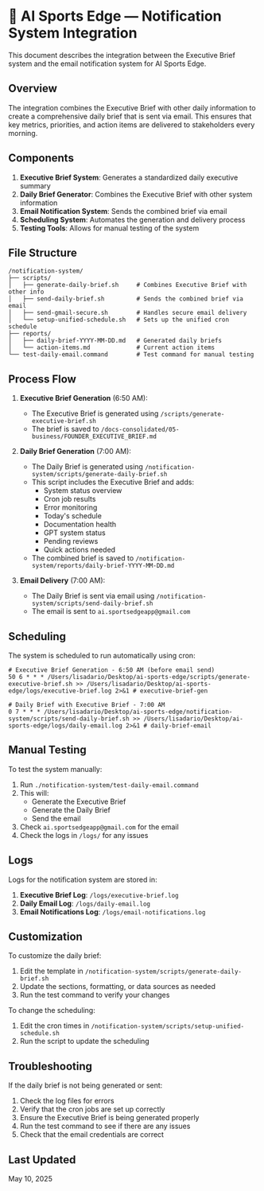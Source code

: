 # 📧 AI Sports Edge — Notification System Integration

This document describes the integration between the Executive Brief system and the email notification system for AI Sports Edge.

## Overview

The integration combines the Executive Brief with other daily information to create a comprehensive daily brief that is sent via email. This ensures that key metrics, priorities, and action items are delivered to stakeholders every morning.

## Components

1. **Executive Brief System**: Generates a standardized daily executive summary
2. **Daily Brief Generator**: Combines the Executive Brief with other system information
3. **Email Notification System**: Sends the combined brief via email
4. **Scheduling System**: Automates the generation and delivery process
5. **Testing Tools**: Allows for manual testing of the system

## File Structure

```
/notification-system/
├── scripts/
│   ├── generate-daily-brief.sh     # Combines Executive Brief with other info
│   ├── send-daily-brief.sh         # Sends the combined brief via email
│   ├── send-gmail-secure.sh        # Handles secure email delivery
│   └── setup-unified-schedule.sh   # Sets up the unified cron schedule
├── reports/
│   ├── daily-brief-YYYY-MM-DD.md   # Generated daily briefs
│   └── action-items.md             # Current action items
└── test-daily-email.command        # Test command for manual testing
```

## Process Flow

1. **Executive Brief Generation** (6:50 AM):
   - The Executive Brief is generated using `/scripts/generate-executive-brief.sh`
   - The brief is saved to `/docs-consolidated/05-business/FOUNDER_EXECUTIVE_BRIEF.md`

2. **Daily Brief Generation** (7:00 AM):
   - The Daily Brief is generated using `/notification-system/scripts/generate-daily-brief.sh`
   - This script includes the Executive Brief and adds:
     - System status overview
     - Cron job results
     - Error monitoring
     - Today's schedule
     - Documentation health
     - GPT system status
     - Pending reviews
     - Quick actions needed
   - The combined brief is saved to `/notification-system/reports/daily-brief-YYYY-MM-DD.md`

3. **Email Delivery** (7:00 AM):
   - The Daily Brief is sent via email using `/notification-system/scripts/send-daily-brief.sh`
   - The email is sent to `ai.sportsedgeapp@gmail.com`

## Scheduling

The system is scheduled to run automatically using cron:

```
# Executive Brief Generation - 6:50 AM (before email send)
50 6 * * * /Users/lisadario/Desktop/ai-sports-edge/scripts/generate-executive-brief.sh >> /Users/lisadario/Desktop/ai-sports-edge/logs/executive-brief.log 2>&1 # executive-brief-gen

# Daily Brief with Executive Brief - 7:00 AM
0 7 * * * /Users/lisadario/Desktop/ai-sports-edge/notification-system/scripts/send-daily-brief.sh >> /Users/lisadario/Desktop/ai-sports-edge/logs/daily-email.log 2>&1 # daily-brief-email
```

## Manual Testing

To test the system manually:

1. Run `./notification-system/test-daily-email.command`
2. This will:
   - Generate the Executive Brief
   - Generate the Daily Brief
   - Send the email
3. Check `ai.sportsedgeapp@gmail.com` for the email
4. Check the logs in `/logs/` for any issues

## Logs

Logs for the notification system are stored in:

1. **Executive Brief Log**: `/logs/executive-brief.log`
2. **Daily Email Log**: `/logs/daily-email.log`
3. **Email Notifications Log**: `/logs/email-notifications.log`

## Customization

To customize the daily brief:

1. Edit the template in `/notification-system/scripts/generate-daily-brief.sh`
2. Update the sections, formatting, or data sources as needed
3. Run the test command to verify your changes

To change the scheduling:

1. Edit the cron times in `/notification-system/scripts/setup-unified-schedule.sh`
2. Run the script to update the scheduling

## Troubleshooting

If the daily brief is not being generated or sent:

1. Check the log files for errors
2. Verify that the cron jobs are set up correctly
3. Ensure the Executive Brief is being generated properly
4. Run the test command to see if there are any issues
5. Check that the email credentials are correct

## Last Updated

May 10, 2025